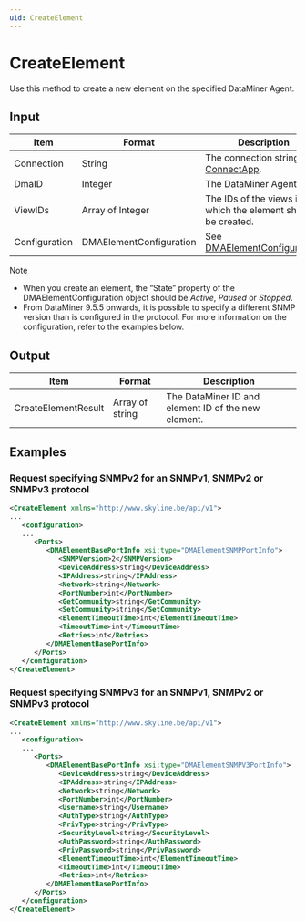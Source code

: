 ```yaml
---
uid: CreateElement
---
```


# CreateElement

Use this method to create a new element on the specified DataMiner Agent.

## Input

| Item          | Format                   | Description                                                                         |
|---------------|--------------------------|-------------------------------------------------------------------------------------|
| Connection    | String                   | The connection string. See [ConnectApp](xref:ConnectApp).                           |
| DmaID         | Integer                  | The DataMiner Agent ID.                                                             |
| ViewIDs       | Array of Integer         | The IDs of the views in which the element should be created.                        |
| Configuration | DMAElementConfiguration  | See [DMAElementConfiguration](xref:DMAElementConfiguration). |

> [!NOTE]
> -  When you create an element, the “State” property of the DMAElementConfiguration object should be *Active*, *Paused* or *Stopped*.
> -  From DataMiner 9.5.5 onwards, it is possible to specify a different SNMP version than is configured in the protocol. For more information on the configuration, refer to the examples below.

## Output

| Item                | Format          | Description                                         |
|---------------------|-----------------|-----------------------------------------------------|
| CreateElementResult | Array of string | The DataMiner ID and element ID of the new element. |

## Examples

### Request specifying SNMPv2 for an SNMPv1, SNMPv2 or SNMPv3 protocol

```xml
<CreateElement xmlns="http://www.skyline.be/api/v1">
...
   <configuration>
   ...
      <Ports>
         <DMAElementBasePortInfo xsi:type="DMAElementSNMPPortInfo">
            <SNMPVersion>2</SNMPVersion>
            <DeviceAddress>string</DeviceAddress>
            <IPAddress>string</IPAddress>
            <Network>string</Network>
            <PortNumber>int</PortNumber>
            <GetCommunity>string</GetCommunity>
            <SetCommunity>string</SetCommunity>
            <ElementTimeoutTime>int</ElementTimeoutTime>
            <TimeoutTime>int</TimeoutTime>
            <Retries>int</Retries>
         </DMAElementBasePortInfo>
      </Ports>
   </configuration>
</CreateElement>
```

### Request specifying SNMPv3 for an SNMPv1, SNMPv2 or SNMPv3 protocol

```xml
<CreateElement xmlns="http://www.skyline.be/api/v1">
...
   <configuration>
   ...
      <Ports>
         <DMAElementBasePortInfo xsi:type="DMAElementSNMPV3PortInfo">
            <DeviceAddress>string</DeviceAddress>
            <IPAddress>string</IPAddress>
            <Network>string</Network>
            <PortNumber>int</PortNumber>
            <Username>string</Username>
            <AuthType>string</AuthType>
            <PrivType>string</PrivType>
            <SecurityLevel>string</SecurityLevel>
            <AuthPassword>string</AuthPassword>
            <PrivPassword>string</PrivPassword>
            <ElementTimeoutTime>int</ElementTimeoutTime>
            <TimeoutTime>int</TimeoutTime>
            <Retries>int</Retries>
         </DMAElementBasePortInfo>
      </Ports>
   </configuration>
</CreateElement>
```
